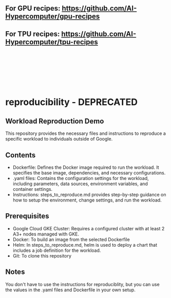 ## For GPU recipes: https://github.com/AI-Hypercomputer/gpu-recipes
## For TPU recipes: https://github.com/AI-Hypercomputer/tpu-recipes

<br />
<br /> 
<br /> 
<br /> 
<br /> 
<br /> 

# reproducibility - DEPRECATED 
  
## Workload Reproduction Demo
This repository provides the necessary files and instructions to reproduce a specific workload to individuals outside of Google.

## Contents
- Dockerfile: Defines the Docker image required to run the workload. It specifies the base image, dependencies, and necessary configurations.
- .yaml files: Contains the configuration settings for the workload, including parameters, data sources, environment variables, and container settings.
- Instructions: steps_to_reproduce.md provides step-by-step guidance on how to setup the environment, change settings, and run the workload.

## Prerequisites
- Google Cloud GKE Cluster: Requires a configured cluster with at least 2 A3+ nodes managed with GKE.
- Docker: To build an image from the selected Dockerfile
- Helm: In steps_to_reproduce.md, helm is used to deploy a chart that includes a job definition for the workload. 
- Git: To clone this repository

## Notes
You don't have to use the instructions for reproduciblity, but you can use the values in the .yaml files and Dockerfile in your own setup.
